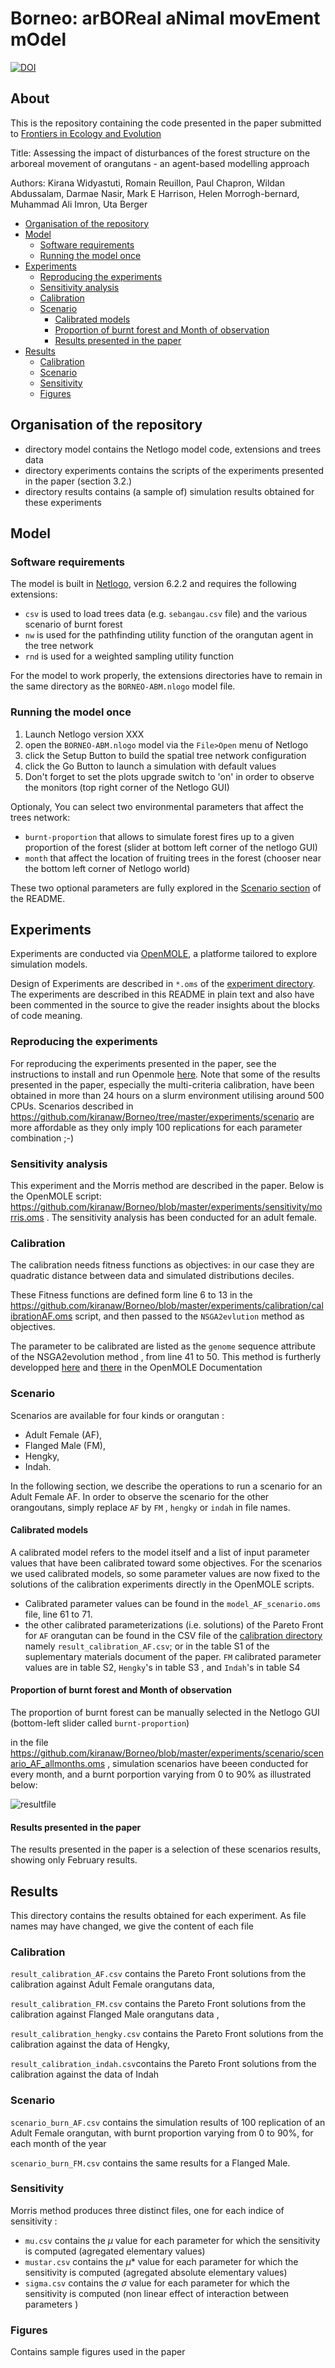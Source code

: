 # Borneo: arBOReal aNimal movEment mOdel

[![DOI](https://sandbox.zenodo.org/badge/DOI/10.5072/zenodo.1074440.svg)](https://sandbox.zenodo.org/record/1074440#.Yqx4eNJBxhH)

## About 

This is the repository containing the code presented in the paper submitted to [Frontiers in Ecology and Evolution](https://www.frontiersin.org/journals/ecology-and-evolution/sections/models-in-ecology-and-evolution#research-topics) 

Title: Assessing the impact of disturbances of the forest structure on the arboreal movement of orangutans - an agent-based modelling approach 

Authors: Kirana Widyastuti, Romain Reuillon, Paul Chapron, Wildan Abdussalam, Darmae Nasir, Mark E Harrison, Helen Morrogh-bernard, Muhammad Ali Imron, Uta Berger


  * [Organisation of the repository](https://github.com/kiranaw/Borneo#organisation-of-the-repository)
  * [Model](https://github.com/kiranaw/Borneo#model)
    + [Software requirements](https://github.com/kiranaw/Borneo#software-requirements)
    + [Running the model once](https://github.com/kiranaw/Borneo#running-the-model-once)
  * [Experiments](https://github.com/kiranaw/Borneo#experiments)
    + [Reproducing the experiments](https://github.com/kiranaw/Borneo#reproducing-the-experiments)
    + [Sensitivity analysis](https://github.com/kiranaw/Borneo#sensitivity-analysis)
    + [Calibration](https://github.com/kiranaw/Borneo#calibration)
    + [Scenario](https://github.com/kiranaw/Borneo#scenario)
      - [Calibrated models](https://github.com/kiranaw/Borneo#calibrated-models)
      - [Proportion of burnt forest and Month of observation](https://github.com/kiranaw/Borneo#proportion-of-burnt-forest-and-month-of-observation)
      - [Results presented in the paper](https://github.com/kiranaw/Borneo#results-presented-in-the-paper)
  * [Results](https://github.com/kiranaw/Borneo#results)
    + [Calibration](https://github.com/kiranaw/Borneo#calibration-1)
    + [Scenario](https://github.com/kiranaw/Borneo#scenario-1)
    + [Sensitivity](https://github.com/kiranaw/Borneo#sensitivity)
    + [Figures](https://github.com/kiranaw/Borneo/blob/master/README.md#figures)


## Organisation of the repository 

 -  directory model contains the Netlogo model code, extensions and trees data
 -  directory experiments contains the scripts of the experiments presented in the paper  (section 3.2.)
 -  directory results contains (a sample of) simulation results obtained for these experiments



## Model 

### Software requirements

The model is built in [Netlogo](https://ccl.northwestern.edu/netlogo/download.shtml), version 6.2.2 and requires the following extensions: 
- `csv` is used to load trees data (e.g. `sebangau.csv` file) and the various scenario of burnt forest 
- `nw` is used for the pathfinding utility function of the orangutan agent in the tree network 
- `rnd` is used for a weighted sampling utility function

For the model to work properly, the extensions directories have to remain in the same directory as the `BORNEO-ABM.nlogo` model file.

### Running the model once

1. Launch Netlogo version XXX
2. open the `BORNEO-ABM.nlogo` model via the `File>Open` menu of Netlogo
3. click the Setup Button to build the spatial tree network configuration 
4. click the Go Button to launch a simulation with default values 
5. Don't forget to set the plots upgrade switch to 'on' in order to observe the monitors (top right corner of the Netlogo GUI)

Optionaly, You can select two environmental parameters that affect the trees network: 

- `burnt-proportion` that allows to simulate forest fires up to a given proportion of the forest (slider at bottom left corner of the netlogo GUI)
- `month` that affect the location of fruiting trees in the forest (chooser  near the bottom left corner of Netlogo world)

These two optional parameters are fully explored in the [Scenario section](https://github.com/kiranaw/Borneo#scenario) of the README.



## Experiments
Experiments are conducted via [OpenMOLE](next.openmole.org), a platforme tailored to explore simulation models.

Design of Experiments are described in `*.oms` of the [experiment directory](https://github.com/kiranaw/Borneo/tree/master/experiments). The experiments are described in this README in plain text and also have been commented in the source to give the reader insights about the blocks of code meaning.


### Reproducing the experiments

For reproducing the experiments presented in the paper, see the instructions to install and run Openmole [here](https://next.openmole.org/Download.html).
Note that some of the results presented in the paper, especially the multi-criteria calibration, have been obtained in more than 24 hours on a slurm environment utilising around 500 CPUs. Scenarios described in https://github.com/kiranaw/Borneo/tree/master/experiments/scenario are more affordable as they only imply 100 replications for each parameter combination ;-) 


### Sensitivity analysis 

This experiment and the Morris method are described in the paper. 
Below is the OpenMOLE script:   https://github.com/kiranaw/Borneo/blob/master/experiments/sensitivity/morris.oms .
The sensitivity analysis has been conducted for an adult female.



### Calibration 

The calibration needs fitness functions as objectives: in our case they are quadratic distance between data and simulated distributions deciles.

These Fitness functions are defined form line 6  to  13  in the https://github.com/kiranaw/Borneo/blob/master/experiments/calibration/calibrationAF.oms script, and then passed to the `NSGA2evlution` method as objectives.


The parameter to be calibrated are listed as the `genome` sequence attribute of the NSGA2evolution method , from line 41 to 50.
This method is furtherly developped [here](https://next.openmole.org/Genetic+Algorithms.html) and [there](https://next.openmole.org/Calibration.html) in the OpenMOLE Documentation 


### Scenario 


Scenarios are available for four kinds or orangutan : 
- Adult Female (AF), 
- Flanged Male (FM), 
- Hengky, 
- Indah.

In the following section, we describe the operations to run a scenario for an Adult Female AF. In order to observe the scenario for the other orangoutans,  simply replace `AF` by `FM` , `hengky` or `indah` in file names.


 
#### Calibrated models  


A calibrated model refers to the model itself and a list of input parameter values that have been calibrated toward some objectives. 
For the scenarios we used calibrated models, so some parameter values are now fixed to the solutions of the calibration experiments directly in the OpenMOLE scripts. 


- Calibrated parameter values can be found in the `model_AF_scenario.oms` file, line 61 to 71.
- the other calibrated parameterizations (i.e. solutions) of the Pareto Front for `AF` orangutan can be found in the CSV file of the [calibration directory](   https://github.com/kiranaw/Borneo/blob/master/results/calibration/) namely `result_calibration_AF.csv`;  or in the table S1 of the suplementary materials document of the paper. `FM` calibrated parameter values are in table S2, `Hengky`'s in table S3 , and `Indah`'s in table S4


#### Proportion of burnt forest and Month of observation


The proportion of burnt forest can be manually selected in the Netlogo GUI (bottom-left slider called `burnt-proportion`)


in the file https://github.com/kiranaw/Borneo/blob/master/experiments/scenario/scenario_AF_allmonths.oms , simulation scenarios have beeen conducted for every month, and a burnt porportion varying from 0 to 90% as illustrated below:

![resultfile](https://github.com/kiranaw/Borneo/blob/master/results/figures/scenario_illustration.png?raw=true)
 


#### Results presented in the paper 


The results presented in the paper is a selection of these scenarios results, showing only February results. 


## Results

This directory contains the results obtained for each experiment.
As file names may have changed, we give the content of each file 

### Calibration 

`result_calibration_AF.csv` contains the Pareto Front solutions from the calibration against Adult Female orangutans data, 

`result_calibration_FM.csv` contains the Pareto Front solutions from the calibration against Flanged Male  orangutans data , 

`result_calibration_hengky.csv` contains the Pareto Front solutions from the calibration against the data of Hengky,

`result_calibration_indah.csv`contains the Pareto Front solutions from the calibration against the data of Indah

### Scenario 

`scenario_burn_AF.csv` contains the simulation results of 100 replication of an Adult Female orangutan, with burnt proportion varying from 0 to 90%, for each month of the year 


`scenario_burn_FM.csv` contains the same results for a Flanged Male. 


### Sensitivity 


Morris method produces three distinct files, one for each indice of sensitivity : 

- `mu.csv` contains the $\mu$ value for each parameter for which the sensitivity is computed (agregated elementary values)
- `mustar.csv` contains the $\mu*$ value for each parameter for which the sensitivity is computed (agregated absolute elementary values)
- `sigma.csv` contains the $\sigma$ value for each parameter for which the sensitivity is computed (non linear effect of interaction between parameters )

### Figures 

Contains sample figures used in the paper



